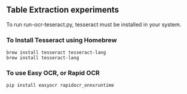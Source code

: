 ## Table Extraction experiments

To run run-ocr-teseract.py, tesseract must be installed in your system.


### To Install Tesseract using Homebrew

```
brew install tesseract tesseract-lang
brew install tesseract-lang 
```

### To use Easy OCR, or Rapid OCR

```
pip install easyocr rapidocr_onnxruntime
```


